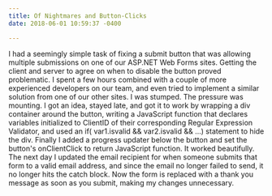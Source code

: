 ```yaml
---
title: Of Nightmares and Button-Clicks
date: 2018-06-01 10:59:37 -0400

---
```

I had a seemingly simple task of fixing a submit button that was allowing multiple submissions on one of our ASP.NET Web Forms sites. Getting the client and server to agree on when to disable the button proved problematic. I spent a few hours combined with a couple of more experienced developers on our team, and even tried to implement a similar solution from one of our other sites. I was stumped. The pressure was mounting. I got an idea, stayed late, and got it to work by wrapping a div container around the button, writing a JavaScript function that declares variables initialized to ClientID of their corresponding Regular Expression Validator, and used an if( var1.isvalid && var2.isvalid && ...) statement to hide the div. Finally I added a progress updater below the button and set the button's onClientClick to return JavaScript function. It worked beautifully. The next day I updated the email recipient for when someone submits that form to a valid email address, and since the email no longer failed to send, it no longer hits the catch block. Now the form is replaced with a thank you message as soon as you submit, making my changes unnecessary.